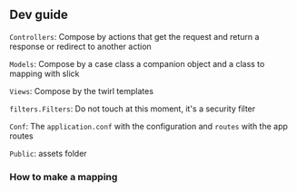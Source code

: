 ## Dev guide
`Controllers`: Compose by actions that get the request and return a response or redirect to another action

`Models`: Compose by a case class a companion object and a class to mapping with slick

`Views`: Compose by the twirl templates

`filters.Filters`: Do not touch at this moment, it's a security filter

`Conf`: The `application.conf` with the configuration and `routes` with the app routes

`Public`: assets folder

### How to make a mapping
